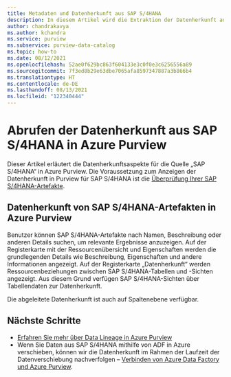 ```yaml
---
title: Metadaten und Datenherkunft aus SAP S/4HANA
description: In diesem Artikel wird die Extraktion der Datenherkunft aus der Quelle „SAP S/4HANA“ beschrieben.
author: chandrakavya
ms.author: kchandra
ms.service: purview
ms.subservice: purview-data-catalog
ms.topic: how-to
ms.date: 08/12/2021
ms.openlocfilehash: 52ae0f629bc863f604133e3c0f0e3c6256556a89
ms.sourcegitcommit: 7f3ed8b29e63dbe7065afa8597347887a3b866b4
ms.translationtype: HT
ms.contentlocale: de-DE
ms.lasthandoff: 08/13/2021
ms.locfileid: "122340444"
---
```

# <a name="how-to-get-lineage-from-sap-s4hana-into-azure-purview"></a>Abrufen der Datenherkunft aus SAP S/4HANA in Azure Purview

Dieser Artikel erläutert die Datenherkunftsaspekte für die Quelle „SAP S/4HANA“ in Azure Purview. Die Voraussetzung zum Anzeigen der Datenherkunft in Purview für SAP S/4HANA ist die [Überprüfung Ihrer SAP S/4HANA-Artefakte](../purview/register-scan-saps4hana-source.md). 

## <a name="lineage-of-sap-s4hana-artifacts-in-azure-purview"></a>Datenherkunft von SAP S/4HANA-Artefakten in Azure Purview

Benutzer können SAP S/4HANA-Artefakte nach Namen, Beschreibung oder anderen Details suchen, um relevante Ergebnisse anzuzeigen. Auf der Registerkarte mit der Ressourcenübersicht und Eigenschaften werden die grundlegenden Details wie Beschreibung, Eigenschaften und andere Informationen angezeigt. Auf der Registerkarte „Datenherkunft“ werden Ressourcenbeziehungen zwischen SAP S/4HANA-Tabellen und -Sichten angezeigt. Aus diesem Grund verfügen SAP S/4HANA-Sichten über Tabellendaten zur Datenherkunft. 

Die abgeleitete Datenherkunft ist auch auf Spaltenebene verfügbar.

## <a name="next-steps"></a>Nächste Schritte

- [Erfahren Sie mehr über Data Lineage in Azure Purview](catalog-lineage-user-guide.md)
- Wenn Sie Daten aus SAP S/4HANA mithilfe von ADF in Azure verschieben, können wir die Datenherkunft im Rahmen der Laufzeit der Datenverschiebung nachverfolgen – [Verbinden von Azure Data Factory und Azure Purview](how-to-link-azure-data-factory.md).
